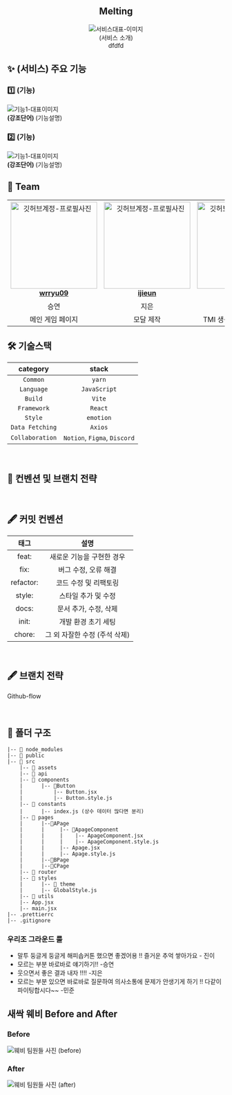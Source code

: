 <div align="center">

<h2> Melting </h2>

<img src=""  alt="서비스대표-이미지" />
<div>(서비스 소개)</div>
dfdfd
</div>

<h2> ✨ (서비스) 주요 기능 </h2>

<h3> 1️⃣ (기능) </h3>
<img src=""  alt="기능1-대표이미지" />
<div ><strong> (강조단어) </strong> (기능설명)  <br/></div>

<h3> 2️⃣ (기능) </h3>
<img src=""  alt="기능1-대표이미지" />
<div ><strong> (강조단어) </strong> (기능설명)  <br/></div>

<h2> 👥 Team </h2>

<table align="center">
    <tr align="center">
      <td style="min-width: 150px;">
            <a href="https://github.com/wrryu09">
              <img src="https://github.com/NOW-SOPT-SOPKATHON-WEB1/CLIENT/assets/98469609/e6c7b49b-e3b4-4a62-8ce8-86297484801d" width="200" alt="깃허브계정-프로필사진"/>
              <br />
              <b>wrryu09</b>
            </a>
        </td>
      <td style="min-width: 150px;">
            <a href="https://github.com/ijieun">
              <img src="https://avatars.githubusercontent.com/u/99737532?v=4" width="200" alt="깃허브계정-프로필사진">
              <br />
              <b>ijieun</b>
            </a>
        </td>
      <td style="min-width: 150px;">
            <a href="https://github.com/j-nary">
              <img src="https://github.com/NOW-SOPT-SOPKATHON-WEB1/CLIENT/assets/83453646/5305a6f0-a079-45ed-9f62-f913840f6c4c" width="200" alt="깃허브계정-프로필사진">
              <br />
              <b>j-nary</b>
            </a>
        </td>
      <td style="min-width: 150px;">
            <a href="">
              <img src="" width="200" alt="깃허브계정-프로필사진">
              <br />
              <b>(깃허브계정명)</b>
            </a>
        </td>
    </tr>
    <tr align="center">
       <td>
            승연 <br/>
      </td>
       <td>
            지은 <br/>
      </td>
       <td>
            진 <br/>
      </td>
       <td>
            민준 <br/>
      </td>
    </tr>
  	<tr align="center">
       <td>
            메인 게임 페이지 <br/>
      </td>
       <td>
            모달 제작 <br/>
      </td>
       <td>
            TMI 생성, 방 개설 및 참여 <br/>
      </td>
       <td>
            랜딩페이지, 방 참여 방법 선택 <br/>
      </td>
    </tr>
</table>

<h2> 🛠 기술스택 </h2>

|  **category**   |          **stack**           |
| :-------------: | :--------------------------: |
|    `Common`     |            `yarn`            |
|   `Language`    |         `JavaScript`         |
|     `Build`     |            `Vite`            |
|   `Framework`   |           `React`            |
|     `Style`     |          `emotion`           |
| `Data Fetching` |           `Axios`            |
| `Collaboration` | `Notion`, `Figma`, `Discord` |

<br/>

<h2>  📄 컨벤션 및 브랜치 전략 </h2>

<br/>

## 🖋️ 커밋 컨벤션

| **태그**  |           **설명**            |
| :-------: | :---------------------------: |
|   feat:   |   새로운 기능을 구현한 경우   |
|   fix:    |     버그 수정, 오류 해결      |
| refactor: |     코드 수정 및 리팩토링     |
|  style:   |      스타일 추가 및 수정      |
|   docs:   |     문서 추가, 수정, 삭제     |
|   init:   |      개발 환경 초기 세팅      |
|  chore:   | 그 외 자잘한 수정 (주석 삭제) |

<br />

## 🖋️ 브랜치 전략

Github-flow

<br />

## 📁 폴더 구조

```
|-- 📁 node_modules
|-- 📁 public
|-- 📁 src
	|-- 📁 assets
	|-- 📁 api
	|-- 📁 components
	|      |-- 📁Button
	|          |-- Button.jsx
	|          |-- Button.style.js
	|-- 📁 constants
	|      |-- index.js (상수 데이터 많다면 분리)
	|-- 📁 pages
	|      |--📁APage
	|      |     |-- 📁ApageComponent
    |      |     |    |-- ApageComponent.jsx
	|      |     |    |-- ApageComponent.style.js
	|      |     |-- Apage.jsx
	|      |     |-- Apage.style.js
	|      |--📁BPage
	|      |--📁CPage
	|-- 📁 router
	|-- 📁 styles
	|      |-- 📁 theme
	|      |-- GlobalStyle.js
	|-- 📁 utils
	|-- App.jsx
	|-- main.jsx
|-- .prettierrc
|-- .gitignore
```

<h3>우리조 그라운드 룰</h3>

- 말투 둥글게 둥글게 해피솝커톤 했으면 좋겠어용 !! 즐거운 추억 쌓아가요 - 진이
- 모르는 부분 바로바로 얘기하기!! -승연
- 웃으면서 좋은 결과 내자 !!!! -지은
- 모르는 부분 있으면 바로바로 질문하여 의사소통에 문제가 안생기게 하기 !! 다같이
  파이팅합시다~~ -민준

<h2> 새싹 웨비 Before and After</h2>
<h3>Before</h3>
<img src="https://github.com/NOW-SOPT-SOPKATHON-WEB1/CLIENT/assets/98469609/fddeee7c-7ef5-432e-975f-ae671995ebfe" alt="웨비 팀원들 사진 (before)"/>

<h3>After</h3>
<img src="" alt="웨비 팀원들 사진 (after)"/>
